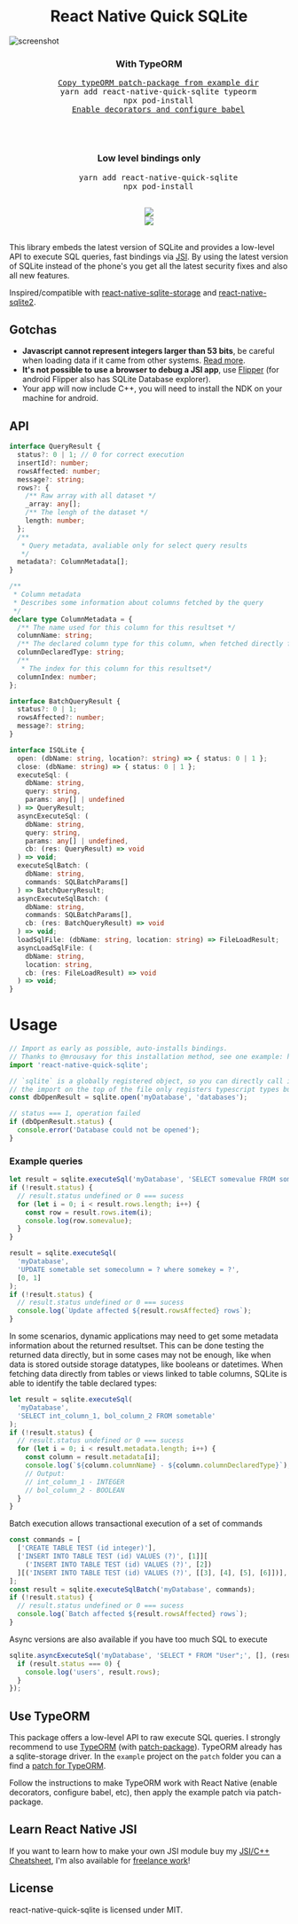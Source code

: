 <h1 align="center">React Native Quick SQLite</h1>

![screenshot](https://raw.githubusercontent.com/ospfranco/react-native-quick-sqlite/main/header.png)

<div align="center">
  <h3>With TypeORM</h3>
  <pre align="center">
    <a href="https://github.com/ospfranco/react-native-quick-sqlite/blob/main/example/patches/typeorm%2B0.2.31.patch">Copy typeORM patch-package from example dir</a>
    yarn add react-native-quick-sqlite typeorm
    npx pod-install
    <a href="https://dev.to/vinipachecov/setup-typeorm-with-react-native-50c4">Enable decorators and configure babel</a>
  </pre>
  <br>
  <h3>Low level bindings only</h3>
  <pre align="center">
    yarn add react-native-quick-sqlite
    npx pod-install
  </pre>
  <a align="center" href="https://github.com/ospfranco?tab=followers">
    <img src="https://img.shields.io/github/followers/ospfranco?label=Follow%20%40ospfranco&style=social" />
  </a>
  <br />
  <a align="center" href="https://twitter.com/ospfranco">
    <img src="https://img.shields.io/twitter/follow/ospfranco?label=Follow%20%40ospfranco&style=social" />
  </a>
</div>
<br />

This library embeds the latest version of SQLite and provides a low-level API to execute SQL queries, fast bindings via [JSI](https://formidable.com/blog/2019/jsi-jsc-part-2). By using the latest version of SQLite instead of the phone's you get all the latest security fixes and also all new features.

Inspired/compatible with [react-native-sqlite-storage](https://github.com/andpor/react-native-sqlite-storage) and [react-native-sqlite2](https://github.com/craftzdog/react-native-sqlite-2).

## Gotchas

- **Javascript cannot represent integers larger than 53 bits**, be careful when loading data if it came from other systems. [Read more](https://github.com/ospfranco/react-native-quick-sqlite/issues/16#issuecomment-1018412991).
- **It's not possible to use a browser to debug a JSI app**, use [Flipper](https://github.com/facebook/flipper) (for android Flipper also has SQLite Database explorer).
- Your app will now include C++, you will need to install the NDK on your machine for android.

## API

```typescript
interface QueryResult {
  status?: 0 | 1; // 0 for correct execution
  insertId?: number;
  rowsAffected: number;
  message?: string;
  rows?: {
    /** Raw array with all dataset */
    _array: any[];
    /** The lengh of the dataset */
    length: number;
  };
  /**
   * Query metadata, avaliable only for select query results
   */
  metadata?: ColumnMetadata[];
}

/**
 * Column metadata
 * Describes some information about columns fetched by the query
 */
declare type ColumnMetadata = {
  /** The name used for this column for this resultset */
  columnName: string;
  /** The declared column type for this column, when fetched directly from a table or a View resulting from a table column. "UNKNOWN" for dynamic values, like function returned ones. */
  columnDeclaredType: string;
  /**
   * The index for this column for this resultset*/
  columnIndex: number;
};

interface BatchQueryResult {
  status?: 0 | 1;
  rowsAffected?: number;
  message?: string;
}

interface ISQLite {
  open: (dbName: string, location?: string) => { status: 0 | 1 };
  close: (dbName: string) => { status: 0 | 1 };
  executeSql: (
    dbName: string,
    query: string,
    params: any[] | undefined
  ) => QueryResult;
  asyncExecuteSql: (
    dbName: string,
    query: string,
    params: any[] | undefined,
    cb: (res: QueryResult) => void
  ) => void;
  executeSqlBatch: (
    dbName: string,
    commands: SQLBatchParams[]
  ) => BatchQueryResult;
  asyncExecuteSqlBatch: (
    dbName: string,
    commands: SQLBatchParams[],
    cb: (res: BatchQueryResult) => void
  ) => void;
  loadSqlFile: (dbName: string, location: string) => FileLoadResult;
  asyncLoadSqlFile: (
    dbName: string,
    location: string,
    cb: (res: FileLoadResult) => void
  ) => void;
}
```

# Usage

```typescript
// Import as early as possible, auto-installs bindings.
// Thanks to @mrousavy for this installation method, see one example: https://github.com/mrousavy/react-native-mmkv/blob/75b425db530e26cf10c7054308583d03ff01851f/src/createMMKV.ts#L56
import 'react-native-quick-sqlite';

// `sqlite` is a globally registered object, so you can directly call it from anywhere in your javascript
// the import on the top of the file only registers typescript types but it is not mandatory
const dbOpenResult = sqlite.open('myDatabase', 'databases');

// status === 1, operation failed
if (dbOpenResult.status) {
  console.error('Database could not be opened');
}
```

### Example queries

```typescript
let result = sqlite.executeSql('myDatabase', 'SELECT somevalue FROM sometable');
if (!result.status) {
  // result.status undefined or 0 === sucess
  for (let i = 0; i < result.rows.length; i++) {
    const row = result.rows.item(i);
    console.log(row.somevalue);
  }
}

result = sqlite.executeSql(
  'myDatabase',
  'UPDATE sometable set somecolumn = ? where somekey = ?',
  [0, 1]
);
if (!result.status) {
  // result.status undefined or 0 === sucess
  console.log(`Update affected ${result.rowsAffected} rows`);
}
```

In some scenarios, dynamic applications may need to get some metadata information about the returned resultset.
This can be done testing the returned data directly, but in some cases may not be enough, like when data is stored outside
storage datatypes, like booleans or datetimes. When fetching data directly from tables or views linked to table columns, SQLite is able
to identify the table declared types:

```typescript
let result = sqlite.executeSql(
  'myDatabase',
  'SELECT int_column_1, bol_column_2 FROM sometable'
);
if (!result.status) {
  // result.status undefined or 0 === sucess
  for (let i = 0; i < result.metadata.length; i++) {
    const column = result.metadata[i];
    console.log(`${column.columnName} - ${column.columnDeclaredType}`);
    // Output:
    // int_column_1 - INTEGER
    // bol_column_2 - BOOLEAN
  }
}
```

Batch execution allows transactional execution of a set of commands

```typescript
const commands = [
  ['CREATE TABLE TEST (id integer)'],
  ['INSERT INTO TABLE TEST (id) VALUES (?)', [1]][
    ('INSERT INTO TABLE TEST (id) VALUES (?)', [2])
  ][('INSERT INTO TABLE TEST (id) VALUES (?)', [[3], [4], [5], [6]])],
];
const result = sqlite.executeSqlBatch('myDatabase', commands);
if (!result.status) {
  // result.status undefined or 0 === sucess
  console.log(`Batch affected ${result.rowsAffected} rows`);
}
```

Async versions are also available if you have too much SQL to execute

```ts
sqlite.asyncExecuteSql('myDatabase', 'SELECT * FROM "User";', [], (result) => {
  if (result.status === 0) {
    console.log('users', result.rows);
  }
});
```

## Use TypeORM

This package offers a low-level API to raw execute SQL queries. I strongly recommend to use [TypeORM](https://github.com/typeorm/typeorm) (with [patch-package](https://github.com/ds300/patch-package)). TypeORM already has a sqlite-storage driver. In the `example` project on the `patch` folder you can a find a [patch for TypeORM](https://github.com/ospfranco/react-native-quick-sqlite/blob/main/example/patches/typeorm%2B0.2.31.patch).

Follow the instructions to make TypeORM work with React Native (enable decorators, configure babel, etc), then apply the example patch via patch-package.

## Learn React Native JSI

If you want to learn how to make your own JSI module buy my [JSI/C++ Cheatsheet](http://ospfranco.gumroad.com/l/jsi_guide), I'm also available for [freelance work](mailto:ospfranco@protonmail.com?subject=Freelance)!

## License

react-native-quick-sqlite is licensed under MIT.
